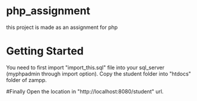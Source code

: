 # php_assignment
this project is made as an assignment for php

# Getting Started
 You need to first import "import_this.sql" file into your sql_server (myphpadmin through import option).
 Copy the student folder into "htdocs" folder of zampp.
 
#Finally
 Open the location in "http://localhost:8080/student" url.
